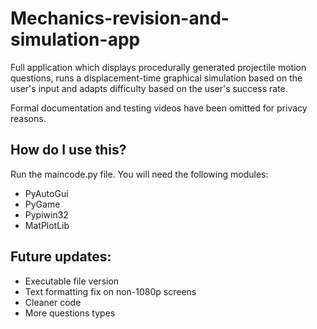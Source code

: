 # Mechanics-revision-and-simulation-app
Full application which displays procedurally generated projectile motion questions, runs a displacement-time graphical simulation based on the user's input and adapts difficulty based on the user's success rate.

Formal documentation and testing videos have been omitted for privacy reasons. 

## How do I use this?
Run the maincode.py file.  You will need the following modules:
- PyAutoGui
- PyGame 
- Pypiwin32
- MatPlotLib

## Future updates:
- Executable file version
- Text formatting fix on non-1080p screens
- Cleaner code
- More questions types 
